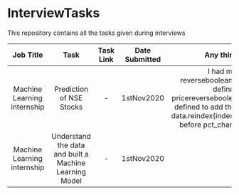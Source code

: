 # InterviewTasks
This repository contains all the tasks given during interviews

|Job Title|Task|Task Link|Date Submitted|Any thing to say|
|:----:|:----:|:----:|:----:|:----:|
|Machine Learning internship|Prediction of NSE Stocks|-|1stNov2020|I had missed in reverseboolean_shock function defined and pricereverseboolean_shock function defined to add the this code data = data.reindex(index=data.index[::-1]) before pct_change() coding line|
|Machine Learning internship|Understand the data and built a Machine Learning Model|-|1stNov2020|

